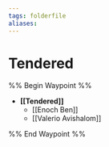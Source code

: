 ```yaml
---
tags: folderfile
aliases:
---
```


# Tendered
%% Begin Waypoint %%
- **[[Tendered]]**
	- [[Enoch Ben]]
	- [[Valerio Avishalom]]

%% End Waypoint %%

